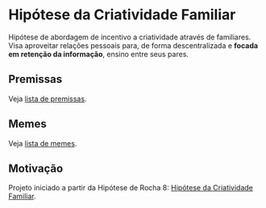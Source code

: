 # Hipótese da Criatividade Familiar
Hipótese de abordagem de incentivo a criatividade através de familiares. Visa
aproveitar relações pessoais para, de forma descentralizada e **focada
em retenção da informação**, ensino entre seus pares.

## Premissas

Veja [lista de premissas](premissas.md).

## Memes

Veja [lista de memes](meme/index.md).

## Motivação

Projeto iniciado a partir da Hipótese de Rocha 8: [Hipótese da Criatividade
Familiar](https://github.com/fititnt/hipoteses-de-rocha).